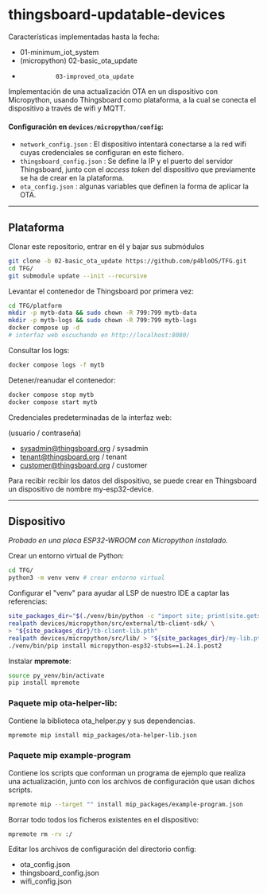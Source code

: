 # thingsboard-updatable-devices

Características implementadas hasta la fecha:
- 01-minimum_iot_system
- (micropython) 02-basic_ota_update
-               03-improved_ota_update

Implementación de una actualización OTA en un dispositivo con Micropython, usando Thingsboard como plataforma, a la cual se conecta el dispositivo a través de wifi y MQTT.

#### Configuración en `devices/micropython/config`:
- `network_config.json` : El dispositivo intentará conectarse a la red wifi cuyas credenciales se configuran en este fichero.
- `thingsboard_config.json` : Se define la IP y el puerto del servidor Thingsboard, junto con el *access token* del dispositivo que previamente se ha de crear en la plataforma.
- `ota_config.json` : algunas variables que definen la forma de aplicar la OTA.


---

## Plataforma

Clonar este repositorio, entrar en él y bajar sus submódulos
```bash
git clone -b 02-basic_ota_update https://github.com/p4bloOS/TFG.git
cd TFG/
git submodule update --init --recursive
```

Levantar el contenedor de Thingsboard por primera vez:
```bash
cd TFG/platform
mkdir -p mytb-data && sudo chown -R 799:799 mytb-data
mkdir -p mytb-logs && sudo chown -R 799:799 mytb-logs
docker compose up -d
# interfaz web escuchando en http://localhost:8080/
```

Consultar los logs:
```bash
docker compose logs -f mytb
```

Detener/reanudar el contenedor:
```bash
docker compose stop mytb
docker compose start mytb
```

Credenciales predeterminadas de la interfaz web:

(usuario / contraseña)
- sysadmin@thingsboard.org / sysadmin
- tenant@thingsboard.org / tenant
- customer@thingsboard.org / customer

Para recibir recibir los datos del dispositivo, se puede crear en Thingsboard un dispositivo de nombre my-esp32-device.

---

## Dispositivo

*Probado en una placa ESP32-WROOM con Micropython instalado.*

Crear un entorno virtual de Python:
```bash
cd TFG/
python3 -m venv venv # crear entorno virtual
```

Configurar el "venv" para ayudar al LSP de nuestro IDE a captar las referencias:
```bash
site_packages_dir="$(./venv/bin/python -c "import site; print(site.getsitepackages()[0])")"
realpath devices/micropython/src/external/tb-client-sdk/ \
> "${site_packages_dir}/tb-client-lib.pth"
realpath devices/micropython/src/lib/ > "${site_packages_dir}/my-lib.pth"
./venv/bin/pip install micropython-esp32-stubs==1.24.1.post2
```

Instalar **mpremote**:
```bash
source py_venv/bin/activate
pip install mpremote
```

### Paquete mip **ota-helper-lib**:
  Contiene la biblioteca ota_helper.py y sus dependencias.
```bash
mpremote mip install mip_packages/ota-helper-lib.json
```

### Paquete mip **example-program**
Contiene los scripts que conforman un programa de ejemplo que realiza una actualización,
junto con los archivos de configuración que usan dichos scripts.
```bash
mpremote mip --target "" install mip_packages/example-program.json
```

Borrar todo todos los ficheros existentes en el dispositivo:
```bash
mpremote rm -rv :/
```

Editar los archivos de configuración del directorio config:
- ota_config.json
- thingsboard_config.json
- wifi_config.json
